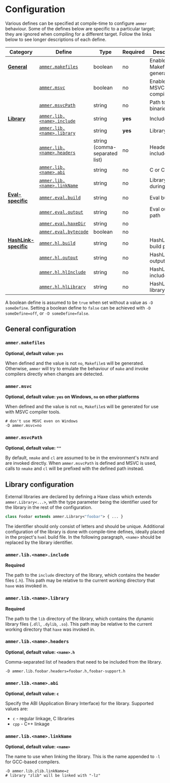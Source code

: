 <!--menu:Configuration-->
<!--label:configuration-->
# Configuration

Various defines can be specified at compile-time to configure `ammer` behaviour. Some of the defines below are specific to a particular target; they are ignored when compiling for a different target. Follow the links below to see longer descriptions of each define.

| Category | Define | Type | Required | Description |
| --- | --- | --- | --- | -- |
| [**General**](configuration-general) | [`ammer.makefiles`](configuration-general#ammer.makefiles) | boolean | no | Enable/disable Makefile generation |
| | [`ammer.msvc`](configuration-general#ammer.msvc) | boolean | no | Enable/disable MSVC compilation |
| | [`ammer.msvcPath`](configuration-general#ammer.msvcPath) | string | no | Path to MSVC binaries |
| [**Library**](configuration-library) | [`ammer.lib.<name>.include`](configuration-library#ammer.lib.include) | string | **yes** | Include path |
| | [`ammer.lib.<name>.library`](configuration-library#ammer.lib.library) | string | **yes** | Library path |
| | [`ammer.lib.<name>.headers`](configuration-library#ammer.lib.headers) | string (comma-separated list) | no | Headers to include |
| | [`ammer.lib.<name>.abi`](configuration-library#ammer.lib.abi) | string | no | C or C++ ABI |
| | [`ammer.lib.<name>.linkName`](configuration-library#ammer.lib.linkName) | string | no | Library name during linking |
| [**Eval-specific**](target-eval) | [`ammer.eval.build`](target-eval#ammer.eval.build) | string | no | Eval build path |
| | [`ammer.eval.output`](target-eval#ammer.eval.output) | string | no | Eval output path |
| | [`ammer.eval.haxeDir`](target-eval#ammer.eval.haxeDir) | string | no | |
| | [`ammer.eval.bytecode`](target-eval#ammer.eval.bytecode) | boolean | no | |
| [**HashLink-specific**](target-hashlink) | [`ammer.hl.build`](target-hashlink#ammer.hl.build) | string | no | HashLink build path |
| | [`ammer.hl.output`](target-hashlink#ammer.hl.output) | string | no | HashLink output path |
| | [`ammer.hl.hlInclude`](target-hashlink#ammer.hl.hlInclude) | string | no | HashLink include path |
| | [`ammer.hl.hlLibrary`](target-hashlink#ammer.hl.hlInclude) | string | no | HashLink library path |

A boolean define is assumed to be `true` when set without a value as `-D someDefine`. Setting a boolean define to `false` can be achieved with `-D someDefine=off`, or `-D someDefine=false`.

<!--label:configuration-general-->
## General configuration

<!--sublabel:ammer.makefiles-->
### `ammer.makefiles`

**Optional, default value: `yes`**

When defined and the value is not `no`, `Makefile`s will be generated. Otherwise, `ammer` will try to emulate the behaviour of `make` and invoke compilers directly when changes are detected.

<!--sublabel:ammer.msvc-->
### `ammer.msvc`

**Optional, default value: `yes` on Windows, `no` on other platforms**

When defined and the value is not `no`, `Makefile`s will be generated for use with MSVC compiler tools.

```hxml
# don't use MSVC even on Windows
-D ammer.msvc=no
```

<!--sublabel:ammer.msvcPath-->
### `ammer.msvcPath`

**Optional, default value: `""`**

By default, `nmake` and `cl` are assumed to be in the environment's `PATH` and are invoked directly. When `ammer.msvcPath` is defined and MSVC is used, calls to `nmake` and `cl` will be prefixed with the defined path instead. 

<!--label:configuration-library-->
## Library configuration

External libraries are declared by defining a Haxe class which extends `ammer.Library<...>`, with the type parameter being the identifier used for the library in the rest of the configuration.

```haxe
class Foobar extends ammer.Library<"foobar"> { ... }
```

The identifier should only consist of letters and should be unique. Additional configuration of the library is done with compile-time defines, ideally placed in the project's `hxml` build file. In the following paragraph, `<name>` should be replaced by the library identifier.

<!--sublabel:ammer.lib.include-->
### `ammer.lib.<name>.include`

**Required**

The path to the `include` directory of the library, which contains the header files (`.h`). This path may be relative to the current working directory that `haxe` was invoked in.

<!--sublabel:ammer.lib.library-->
### `ammer.lib.<name>.library`

**Required**

The path to the `lib` directory of the library, which contains the dynamic library files (`.dll`, `.dylib`, `.so`). This path may be relative to the current working directory that `haxe` was invoked in.

<!--sublabel:ammer.lib.headers-->
### `ammer.lib.<name>.headers`

**Optional, default value: `<name>.h`**

Comma-separated list of headers that need to be included from the library.

```hxml
-D ammer.lib.foobar.headers=foobar.h,foobar-support.h
```

<!--sublabel:ammer.lib.abi-->
### `ammer.lib.<name>.abi`

**Optional, default value: `c`**

Specify the ABI (Application Binary Interface) for the library. Supported values are:

 - `c` - regular linkage, C libraries
 - `cpp` - C++ linkage

<!--sublabel:ammer.lib.linkName-->
### `ammer.lib.<name>.linkName`

**Optional, default value: `<name>`**

The name to use when linking the library. This is the name appended to `-l` for GCC-based compilers.

```hxml
-D ammer.lib.zlib.linkName=z
# library "zlib" will be linked with "-lz"
```
